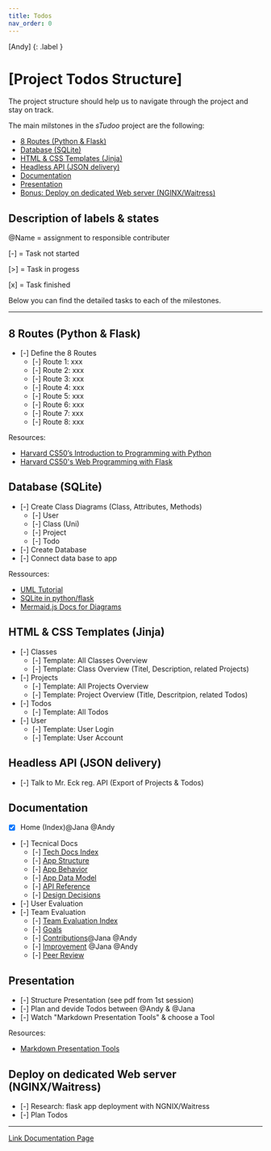 ```yaml
---
title: Todos
nav_order: 0
---
```

[Andy]
{: .label }

# [Project Todos Structure]

The project structure should help us to navigate through the project and stay on track.

The main milstones in the *sTudoo* project are the following:

- [8 Routes (Python & Flask)](#8-routes-python--flask)
- [Database (SQLite)](#database-sqlite)
- [HTML & CSS Templates (Jinja)](#html--css-templates-jinja)
- [Headless API (JSON delivery)](#headless-api-json-delivery)
- [Documentation](#documentation)
- [Presentation](#presentation)
- [Bonus: Deploy on dedicated Web server (NGINX/Waitress)](#deploy-on-dedicated-web-server-nginxwaitress)

## Description of labels & states

@Name = assignment to responsible contributer

[-] = Task not started

[>] = Task in progess

[x] = Task finished

Below you can find the detailed tasks to each of the milestones.

---

## 8 Routes (Python & Flask)

- [-] Define the 8 Routes
  - [-] Route 1: xxx
  - [-] Route 2: xxx
  - [-] Route 3: xxx
  - [-] Route 4: xxx
  - [-] Route 5: xxx
  - [-] Route 6: xxx
  - [-] Route 7: xxx
  - [-] Route 8: xxx

Resources: 
  - [Harvard CS50’s Introduction to Programming with Python](https://youtu.be/nLRL_NcnK-4)
  - [Harvard CS50's Web Programming with Flask](https://youtu.be/zdgYw-3tzfI)

## Database (SQLite)
- [-] Create Class Diagrams (Class, Attributes, Methods)
  - [-] User
  - [-] Class (Uni)
  - [-] Project
  - [-] Todo
- [-] Create Database
- [-] Connect data base to app

Ressources:
  - [UML Tutorial](https://youtu.be/WnMQ8HlmeXc)
  - [SQLite in python/flask](https://youtu.be/tPxUSWTvZAs)
  - [Mermaid.js Docs for Diagrams](https://mermaid.js.org/intro/)

## HTML & CSS Templates (Jinja)
- [-] Classes 
  - [-] Template: All Classes Overview
  - [-] Template: Class Overview (Titel, Description, related Projects)
- [-] Projects
  - [-] Template: All Projects Overview
  - [-] Template: Project Overview (Title, Descritpion, related Todos)
- [-] Todos
  - [-] Template: All Todos
- [-] User
  - [-] Template: User Login
  - [-] Template: User Account

## Headless API (JSON delivery)
- [-] Talk to Mr. Eck reg. API (Export of Projects & Todos)

## Documentation
- [x] Home (Index)@Jana @Andy
- [-] Tecnical Docs
  - [-] [Tech Docs Index](/docs/technical-docs/)
  - [-] [App Structure](/docs/technical-docs/app-structure)
  - [-] [App Behavior](/docs/technical-docs/app-behavior)
  - [-] [App Data Model](/docs/technical-docs/data-model)
  - [-] [API Reference](/docs/technical-docs/api-reference)
  - [-] [Design Decisions](/docs/technical-docs/design-decisions)
- [-] User Evaluation
- [-] Team Evaluation
  - [-] [Team Evaluation Index](/docs/team-eval/index)
  - [-] [Goals](/docs/team-eval/goals)
  - [-] [Contributions](/docs/team-eval/contributions)@Jana @Andy
  - [-] [Improvement](/docs/team-eval/improvements) @Jana @Andy
  - [-] [Peer Review](/docs/team-eval/peer-review)

## Presentation

- [-] Structure Presentation (see pdf from 1st session)
- [-] Plan and devide Todos between @Andy & @Jana
- [-] Watch "Markdown Presentation Tools" & choose a Tool

Resources: 
- [Markdown Presentation Tools](https://youtu.be/owx5KoiqFBs)

## Deploy on dedicated Web server (NGINX/Waitress)

- [-] Research: flask app deployment with NGNIX/Waitress
- [-] Plan Todos

---

[Link Documentation Page](https://www.andreas-moor.de/sTudoo/)